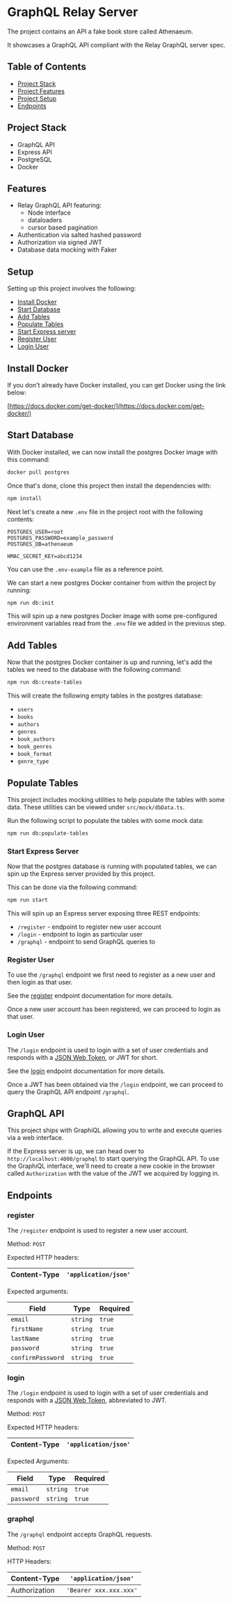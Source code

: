 # GraphQL Relay Server

The project contains an API a fake book store called Athenaeum.

It showcases a GraphQL API compliant with the Relay GraphQL server spec.

## Table of Contents

- [Project Stack](#stack)
- [Project Features](#features)
- [Project Setup](#setup)
- [Endpoints](#endpoints)

<a name="stack"></a>

## Project Stack

- GraphQL API
- Express API
- PostgreSQL
- Docker

<a name="features"></a>

## Features

- Relay GraphQL API featuring:
  - Node interface
  - dataloaders
  - cursor based pagination
- Authentication via salted hashed password
- Authorization via signed JWT
- Database data mocking with Faker

<a name="setup"></a>

## Setup

Setting up this project involves the following:

- [Install Docker](#install-docker)
- [Start Database](#start-database)
- [Add Tables](#add-tables)
- [Populate Tables](#populate-tables)
- [Start Express server](#start-express-server)
- [Register User](#register-user)
- [Login User](#login-user)

<a name="install-docker"></a>

## Install Docker

If you don't already have Docker installed, you can get Docker using the link below:

[https://docs.docker.com/get-docker/](https://docs.docker.com/get-docker/)

<a name="start-postgresql-database"></a>

## Start Database

With Docker installed, we can now install the postgres Docker image with this command:

```bash
docker pull postgres
```

Once that's done, clone this project then install the dependencies with:

```bash
npm install
```

Next let's create a new `.env` file in the project root with the following contents:

```
POSTGRES_USER=root
POSTGRES_PASSWORD=example_password
POSTGRES_DB=athenaeum

HMAC_SECRET_KEY=abcd1234
```

You can use the `.env-example` file as a reference point.

We can start a new postgres Docker container from within the project by running:

```bash
npm run db:init
```

This will spin up a new postgres Docker image with some pre-configured environment variables read from the `.env` file we added in the previous step.

<a name="add-tables"></a>

## Add Tables

Now that the postgres Docker container is up and running, let's add the tables we need to the database with the following command:

```bash
npm run db:create-tables
```

This will create the following empty tables in the postgres database:

- `users`
- `books`
- `authors`
- `genres`
- `book_authors`
- `book_genres`
- `book_format`
- `genre_type`

<a name="populate-tables"></a>

## Populate Tables

This project includes mocking utilities to help populate the tables with some data. These utilities can be viewed under `src/mock/dbData.ts`.

Run the following script to populate the tables with some mock data:

```bash
npm run db:populate-tables
```

<a name="start-express-server"></a>

### Start Express Server

Now that the postgres database is running with populated tables, we can spin up the Express server provided by this project.

This can be done via the following command:

```bash
npm run start
```

This will spin up an Express server exposing three REST endpoints:

- `/register` - endpoint to register new user account
- `/login` - endpoint to login as particular user
- `/graphql` - endpoint to send GraphQL queries to

<a name="register-user"></a>

### Register User

To use the `/graphql` endpoint we first need to register as a new user and then login as that user.

See the [register](#register) endpoint documentation for more details.

Once a new user account has been registered, we can proceed to login as that user.

<a name="login-user"></a>

### Login User

The `/login` endpoint is used to login with a set of user credentials and responds with a [JSON Web Token](https://jwt.io/), or JWT for short.

See the [login](#login) endpoint documentation for more details.

Once a JWT has been obtained via the `/login` endpoint, we can proceed to query the GraphQL API endpoint `/graphql`.

## GraphQL API

This project ships with GraphiQL allowing you to write and execute queries via a web interface.

If the Express server is up, we can head over to `http://localhost:4000/graphql` to start querying the GraphQL API. To use the GraphiQL interface, we'll need to create a new cookie in the browser called `Authorization` with the value of the JWT we acquired by logging in.

<a name="Endpoints"></a>

## Endpoints

<a name="register"></a>

### register

The `/register` endpoint is used to register a new user account.

Method: `POST`

Expected HTTP headers:

| Content-Type | `'application/json'` |
| ------------ | -------------------- |

Expected arguments:

| **Field**         | **Type** | **Required** |
| ----------------- | -------- | ------------ |
| `email`           | `string` | `true`       |
| `firstName`       | `string` | `true`       |
| `lastName`        | `string` | `true`       |
| `password`        | `string` | `true`       |
| `confirmPassword` | `string` | `true`       |

<a name="login"></a>

### login

The `/login` endpoint is used to login with a set of user credentials and responds with a [JSON Web Token](https://jwt.io/), abbreviated to JWT.

Method: `POST`

Expected HTTP headers:

| Content-Type | `'application/json'` |
| ------------ | -------------------- |

Expected Arguments:

| **Field**  | **Type** | **Required** |
| ---------- | -------- | ------------ |
| `email`    | `string` | `true`       |
| `password` | `string` | `true`       |

<a name="graphql"></a>

### graphql

The `/graphql` endpoint accepts GraphQL requests.

Method: `POST`

HTTP Headers:

| Content-Type  | `'application/json'`   |
| ------------- | ---------------------- |
| Authorization | `'Bearer xxx.xxx.xxx'` |

